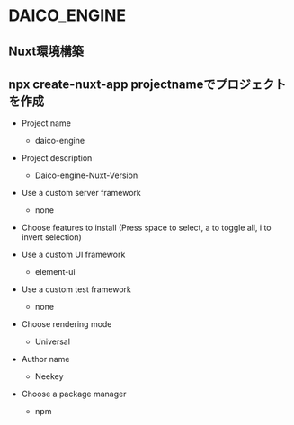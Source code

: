 # DAICO_ENGINE

## Nuxt環境構築

## npx create-nuxt-app projectnameでプロジェクトを作成

* Project name

  * daico-engine

* Project description

  * Daico-engine-Nuxt-Version

* Use a custom server framework

  * none

* Choose features to install (Press space to select, a to toggle all, i to invert selection)

* Use a custom UI framework

  * element-ui

* Use a custom test framework

  * none

* Choose rendering mode

  * Universal

* Author name

  * Neekey

* Choose a package manager
  * npm
